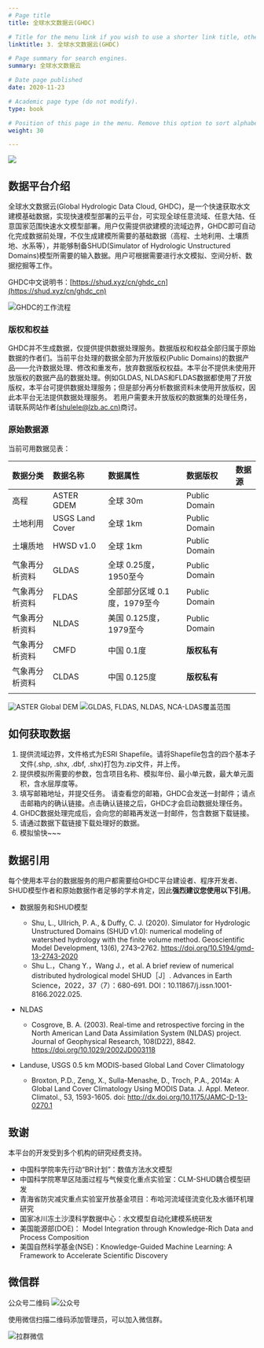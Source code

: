 ```yaml
---
# Page title
title: 全球水文数据云(GHDC)

# Title for the menu link if you wish to use a shorter link title, otherwise remove this option.
linktitle: 3. 全球水文数据云(GHDC)

# Page summary for search engines.
summary: 全球水文数据云

# Date page published
date: 2020-11-23

# Academic page type (do not modify).
type: book

# Position of this page in the menu. Remove this option to sort alphabetically.
weight: 30

---
```


![](/ghdc_CN/Figure/logo_cn.png)

## 数据平台介绍

全球水文数据云(Global Hydrologic Data Cloud, GHDC)，是一个快速获取水文建模基础数据，实现快速模型部署的云平台，可实现全球任意流域、任意大陆、任意国家范围快速水文模型部署。用户仅需提供欲建模的流域边界，GHDC即可自动化完成数据前处理，不仅生成建模所需要的基础数据（高程、土地利用、土壤质地、水系等），并能够制备SHUD(Simulator of Hydrologic Unstructured Domains)模型所需要的输入数据。用户可根据需要进行水文模拟、空间分析、数据挖掘等工作。

GHDC中文说明书：[https://shud.xyz/cn/ghdc_cn](https://shud.xyz/cn/ghdc_cn)

![GHDC的工作流程](/ghdc_CN/Figure/GHDC_flow.png)


### 版权和权益
GHDC并不生成数据，仅提供提供数据处理服务。数据版权和权益全部归属于原始数据的作者们。当前平台处理的数据全部为开放版权(Public Domains)的数据产品——允许数据处理、修改和重发布，放弃数据版权权益。本平台不提供未使用开放版权的数据产品的数据处理。例如GLDAS, NLDAS和FLDAS数据都使用了开放版权，本平台可提供数据处理服务；但是部分再分析数据资料未使用开放版权，因此本平台无法提供数据处理服务。 若用户需要未开放版权的数据集的处理任务，请联系网站作者[(shulele@lzb.ac.cn)](mailto:shulele@lzb.ac.cn)商讨。

### 原始数据源
当前可用数据见表：

| 数据分类 | 数据名称 | 数据属性 | 数据版权 | 数据源 | 
|:---------|:---------|:---------|:---------|:---------|
| 高程 | ASTER GDEM |  全球 30m| Public Domain |  |
| 土地利用 | USGS Land Cover  |  全球 1km| Public Domain |  |
| 土壤质地 |  HWSD v1.0 |   全球 1km | Public Domain |  |
| 气象再分析资料 | GLDAS |  全球 0.25度，1950至今| Public Domain |  |
| 气象再分析资料 | FLDAS |  全部部分区域 0.1度，1979至今| Public Domain |  |
| 气象再分析资料 | NLDAS |  美国 0.125度，1979至今 | Public Domain |  |
| 气象再分析资料 | CMFD |  中国 0.1度 | **版权私有** |  |
| 气象再分析资料 | CLDAS |  中国 0.125度 | **版权私有** |  |
| | | | | |

![ASTER Global DEM](/ghdc_CN/Figure/Aster_GDEM.png)
![GLDAS, FLDAS, NLDAS, NCA-LDAS覆盖范围](/ghdc_CN/Figure/ldas-domain.jpg)

## 如何获取数据

1. 提供流域边界，文件格式为ESRI Shapefile。请将Shapefile包含的四个基本子文件(.shp, .shx, .dbf, .shx)打包为.zip文件，并上传。
2. 提供模拟所需要的参数，包含项目名称、模拟年份、最小单元数，最大单元面积，含水层厚度等。
3. 填写邮箱地址，并提交任务。 请查看您的邮箱，GHDC会发送一封邮件；请点击邮箱内的确认链接。点击确认链接之后，GHDC才会启动数据处理任务。
4. GHDC数据处理完成后，会向您的邮箱再发送一封邮件，包含数据下载链接。
5. 请通过数据下载链接下载处理好的数据。
6. 模拟愉快~~~

## 数据引用

每个使用本平台的数据服务的用户都需要给GHDC平台建设者、程序开发者、SHUD模型作者和原始数据作者足够的学术肯定，因此**强烈建议您使用以下引用**。

- 数据服务和SHUD模型
    - Shu, L., Ullrich, P. A., & Duffy, C. J. (2020). Simulator for Hydrologic Unstructured Domains (SHUD v1.0): numerical modeling of watershed hydrology with the finite volume method. Geoscientific Model Development, 13(6), 2743–2762. https://doi.org/10.5194/gmd-13-2743-2020
    - Shu L.，Chang Y.，Wang J.，et al. A brief review of numerical distributed hydrological model SHUD［J］. Advances in Earth Science，2022，37（7）：680-691. DOI：10.11867/j.issn.1001-8166.2022.025.

- NLDAS 
    - Cosgrove, B. A. (2003). Real-time and retrospective forcing in the North American Land Data Assimilation System (NLDAS) project. Journal of Geophysical Research, 108(D22), 8842. https://doi.org/10.1029/2002JD003118

- Landuse, USGS 0.5 km MODIS-based Global Land Cover Climatology
    - Broxton, P.D., Zeng, X., Sulla-Menashe, D., Troch, P.A., 2014a: A Global Land Cover Climatology Using MODIS Data. J. Appl. Meteor. Climatol., 53, 1593-1605. doi: http://dx.doi.org/10.1175/JAMC-D-13-0270.1

## 致谢
本平台的开发受到多个机构的研究经费支持。

- 中国科学院率先行动“BR计划”：数值方法水文模型 
- 中国科学院寒旱区陆面过程与气候变化重点实验室：CLM-SHUD耦合模型研发 
- 青海省防灾减灾重点实验室开放基金项目：布哈河流域径流变化及水循环机理研究 
- 国家冰川冻土沙漠科学数据中心：水文模型自动化建模系统研发 
- 美国能源部(DOE)： Model Integration through Knowledge-Rich Data and Process Composition 
- 美国自然科学基金(NSE)：Knowledge-Guided Machine Learning: A Framework to Accelerate Scientific Discovery 



## 微信群

公众号二维码
![公众号](/ghdc_CN/Figure/gzh_search.png)



使用微信扫描二维码添加管理员，可以加入微信群。

![拉群微信](/ghdc_CN/Figure/shudxyz.jpeg)

